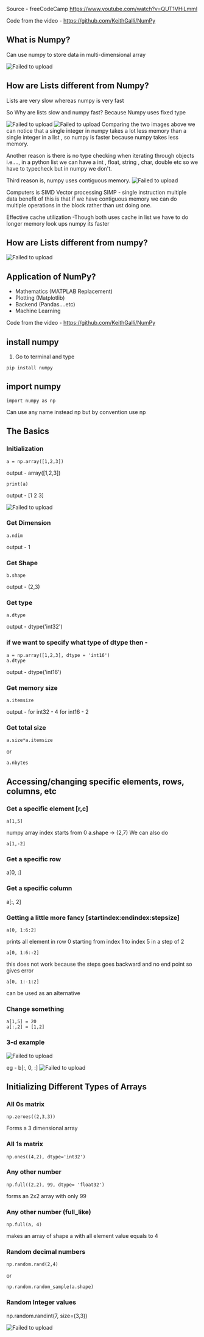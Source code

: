 Source - freeCodeCamp
         https://www.youtube.com/watch?v=QUT1VHiLmmI

Code from the video - https://github.com/KeithGalli/NumPy

## What is Numpy?
Can use numpy to store data in multi-dimensional array
<!--|![sucess](./images/numpy/Capture.JPG)| this is commented this is how to add images-->

![Failed to upload](./images/numpy/img1.JPG)

## How are Lists different from Numpy?
Lists are very slow whereas numpy is very fast

So Why are lists slow and numpy fast?
Because Numpy uses fixed type

![Failed to upload](./images/numpy/img2.JPG)
![Failed to upload](./images/numpy/img3.JPG)
Comparing the two images above we can notice that a single integer in numpy takes a lot less memory than a single integer in a list , so numpy is faster because numpy takes less memory.

Another reason is there is no type checking when iterating through objects i.e...., in a python list we can have a int , float, string , char, double etc so we have to typecheck but in numpy we don't.

Third reason is, numpy uses contiguous memory.
![Failed to upload](./images/numpy/img4.JPG)

Computers is SIMD Vector processing
SIMP - single instruction multiple data
benefit of this is that if we have contiguous memory we can do multiple operations in the block rather than ust doing one.

Effective cache utilization
-Though both uses cache in list we have to do longer memory look ups numpy its faster 

## How are Lists different from numpy?
![Failed to upload](./images/numpy/img5.JPG)

## Application of NumPy?
- Mathematics (MATPLAB Replacement)
- Plotting (Matplotlib)
- Backend (Pandas....etc)
- Machine Learning

Code from the video - https://github.com/KeithGalli/NumPy

## install numpy
1. Go to terminal and type
```
pip install numpy
```

## import numpy
```
import numpy as np
```
Can use any name instead np but by convention use np

## The Basics

### Initialization
```
a = np.array([1,2,3])
```
output - array([1,2,3])
```
print(a)
```
output - [1 2 3]

![Failed to upload](./images/numpy/img6.JPG)

### Get Dimension
```
a.ndim
```
output - 1

### Get Shape
```
b.shape
```
output - (2,3)

### Get type
```
a.dtype
```
output - dtype('int32')

### if we want to specify what type of dtype then -
```
a = np.array([1,2,3], dtype = 'int16')
a.dtype
```
output - dtype('int16')

### Get memory size
```
a.itemsize
```
output - for int32 - 4
         for int16 - 2 

### Get total size
```
a.size*a.itemsize
```
or
```
a.nbytes
```

## Accessing/changing specific elements, rows, columns, etc

### Get a specific element [r,c]
```
a[1,5]
```
numpy array index starts from 0
a.shape -> (2,7)
We can also do
```
a[1,-2]
```

### Get a specific row
a[0, :]

### Get a specific column
a[:, 2]

### Getting a little more fancy [startindex:endindex:stepsize]
```
a[0, 1:6:2]
```
prints all element in row 0 starting from index 1 to index 5 in a step of 2

```
a[0, 1:6:-2]
```
this does not work because the steps goes backward and no end point so gives error

```
a[0, 1:-1:2]
```
can be used as an alternative

### Change something
```
a[1,5] = 20
a[:,2] = [1,2]
```

### 3-d example
![Failed to upload](./images/numpy/img7.JPG)

eg -  b[:, 0, :]
![Failed to upload](./images/numpy/img8.JPG)

## Initializing Different Types of Arrays

### All 0s matrix
```
np.zeroes((2,3,3))
```
Forms a 3 dimensional array

### All 1s matrix
```
np.ones((4,2), dtype='int32')
```

### Any other number
```
np.full((2,2), 99, dtype= 'float32')
```
forms an 2x2 array with only 99

### Any other number (full_like)
```
np.full(a, 4)
```
makes an array of shape a with all element value equals to 4

### Random decimal numbers
```
np.random.rand(2,4)
```
or
```
np.random.random_sample(a.shape)
```

### Random Integer values
np.random.randint(7, size=(3,3))

![Failed to upload](./images/numpy/img9.JPG)